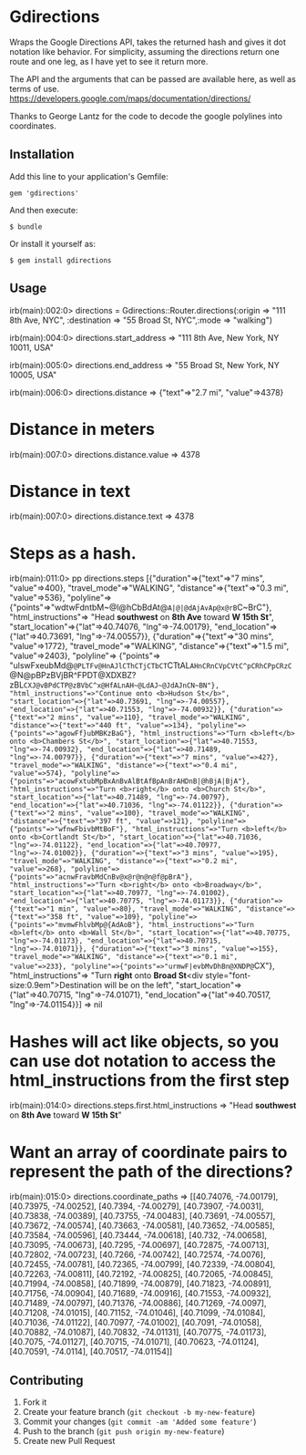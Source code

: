 # Gdirections

Wraps the Google Directions API, takes the returned hash and gives it dot notation like behavior.  For simplicity, assuming the 
directions return one route and one leg, as I have yet to see it return more.

The API and the arguments that can be passed are available here, as well as terms of use.
https://developers.google.com/maps/documentation/directions/


Thanks to George Lantz for the code to decode the google polylines into coordinates.

## Installation

Add this line to your application's Gemfile:

    gem 'gdirections'

And then execute:

    $ bundle

Or install it yourself as:

    $ gem install gdirections

## Usage


irb(main):002:0> directions = Gdirections::Router.directions(:origin => "111 8th Ave, NYC", :destination => "55 Broad St, NYC",:mode => "walking")

irb(main):004:0> directions.start_address
=> "111 8th Ave, New York, NY 10011, USA"

irb(main):005:0> directions.end_address
=> "55 Broad St, New York, NY 10005, USA"

irb(main):006:0> directions.distance
=> {"text"=>"2.7 mi", "value"=>4378}

# Distance in meters
irb(main):007:0> directions.distance.value
=> 4378

# Distance in text
irb(main):007:0> directions.distance.text
=> 4378

# Steps as a hash.
irb(main):011:0> pp directions.steps
[{"duration"=>{"text"=>"7 mins", "value"=>400},
  "travel_mode"=>"WALKING",
  "distance"=>{"text"=>"0.3 mi", "value"=>536},
  "polyline"=>{"points"=>"wdtwFdntbM~@l@hCbBdAt@`A|@|@dAjAvAp@x@rB`C~BrC"},
  "html_instructions"=>
   "Head <b>southwest</b> on <b>8th Ave</b> toward <b>W 15th St</b>",
  "start_location"=>{"lat"=>40.74076, "lng"=>-74.00179},
  "end_location"=>{"lat"=>40.73691, "lng"=>-74.00557}},
 {"duration"=>{"text"=>"30 mins", "value"=>1772},
  "travel_mode"=>"WALKING",
  "distance"=>{"text"=>"1.5 mi", "value"=>2403},
  "polyline"=>
   {"points"=>
     "ulswFxeubMd@`@PLTFv@HnAJlCThCTjCTbCT`CTtAL`AHnCRnCVpCVtC^pCRhCPpCRzC`@N@pBPzBVjBR^FPDT@XDXBZ?zBL`CXJ@vBPdCTP@zBVbC^x@HfALnAH~@LdAJ~@JdAJnCN~BN"},
  "html_instructions"=>"Continue onto <b>Hudson St</b>",
  "start_location"=>{"lat"=>40.73691, "lng"=>-74.00557},
  "end_location"=>{"lat"=>40.71553, "lng"=>-74.00932}},
 {"duration"=>{"text"=>"2 mins", "value"=>110},
  "travel_mode"=>"WALKING",
  "distance"=>{"text"=>"440 ft", "value"=>134},
  "polyline"=>{"points"=>"agowFf}ubMBKzBaG"},
  "html_instructions"=>"Turn <b>left</b> onto <b>Chambers St</b>",
  "start_location"=>{"lat"=>40.71553, "lng"=>-74.00932},
  "end_location"=>{"lat"=>40.71489, "lng"=>-74.00797}},
 {"duration"=>{"text"=>"7 mins", "value"=>427},
  "travel_mode"=>"WALKING",
  "distance"=>{"text"=>"0.4 mi", "value"=>574},
  "polyline"=>{"points"=>"acowFxtubMpBxAnBvAlBtAfBpAnBrAHDnB|@hBjA|BjA"},
  "html_instructions"=>"Turn <b>right</b> onto <b>Church St</b>",
  "start_location"=>{"lat"=>40.71489, "lng"=>-74.00797},
  "end_location"=>{"lat"=>40.71036, "lng"=>-74.01122}},
 {"duration"=>{"text"=>"2 mins", "value"=>100},
  "travel_mode"=>"WALKING",
  "distance"=>{"text"=>"397 ft", "value"=>121},
  "polyline"=>{"points"=>"wfnwFbivbMtBoF"},
  "html_instructions"=>"Turn <b>left</b> onto <b>Cortlandt St</b>",
  "start_location"=>{"lat"=>40.71036, "lng"=>-74.01122},
  "end_location"=>{"lat"=>40.70977, "lng"=>-74.01002}},
 {"duration"=>{"text"=>"3 mins", "value"=>195},
  "travel_mode"=>"WALKING",
  "distance"=>{"text"=>"0.2 mi", "value"=>268},
  "polyline"=>{"points"=>"acnwFravbMdCnBv@x@r@n@n@f@pBrA"},
  "html_instructions"=>"Turn <b>right</b> onto <b>Broadway</b>",
  "start_location"=>{"lat"=>40.70977, "lng"=>-74.01002},
  "end_location"=>{"lat"=>40.70775, "lng"=>-74.01173}},
 {"duration"=>{"text"=>"1 min", "value"=>80},
  "travel_mode"=>"WALKING",
  "distance"=>{"text"=>"358 ft", "value"=>109},
  "polyline"=>{"points"=>"mvmwFhlvbMp@{AdAoB"},
  "html_instructions"=>"Turn <b>left</b> onto <b>Wall St</b>",
  "start_location"=>{"lat"=>40.70775, "lng"=>-74.01173},
  "end_location"=>{"lat"=>40.70715, "lng"=>-74.01071}},
 {"duration"=>{"text"=>"3 mins", "value"=>155},
  "travel_mode"=>"WALKING",
  "distance"=>{"text"=>"0.1 mi", "value"=>233},
  "polyline"=>{"points"=>"urmwF|evbMvDhBn@XNDP@`CX"},
  "html_instructions"=>
   "Turn <b>right</b> onto <b>Broad St</b><div style=\"font-size:0.9em\">Destination will be on the left</div>",
  "start_location"=>{"lat"=>40.70715, "lng"=>-74.01071},
  "end_location"=>{"lat"=>40.70517, "lng"=>-74.01154}}]
=> nil

# Hashes will act like objects, so you can use dot notation to access the html_instructions from the first step
irb(main):014:0> directions.steps.first.html_instructions
=> "Head <b>southwest</b> on <b>8th Ave</b> toward <b>W 15th St</b>"

# Want an array of coordinate pairs to represent the path of the directions?

irb(main):015:0> directions.coordinate_paths
=> [[40.74076, -74.00179], [40.73975, -74.00252], [40.7394, -74.00279], [40.73907, -74.0031], [40.73838, -74.00389], [40.73755, -74.00483], [40.73691, -74.00557], [40.73672, -74.00574], [40.73663, -74.00581], [40.73652, -74.00585], [40.73584, -74.00596], [40.73444, -74.00618], [40.732, -74.00658], [40.73095, -74.00673], [40.7295, -74.00697], [40.72875, -74.00713], [40.72802, -74.00723], [40.7266, -74.00742], [40.72574, -74.0076], [40.72455, -74.00781], [40.72365, -74.00799], [40.72339, -74.00804], [40.72263, -74.00811], [40.72192, -74.00825], [40.72065, -74.00845], [40.71994, -74.00858], [40.71899, -74.00879], [40.71823, -74.00891], [40.71756, -74.00904], [40.71689, -74.00916], [40.71553, -74.00932], [40.71489, -74.00797], [40.71376, -74.00886], [40.71269, -74.0097], [40.71208, -74.01015], [40.71152, -74.01046], [40.71099, -74.01084], [40.71036, -74.01122], [40.70977, -74.01002], [40.7091, -74.01058], [40.70882, -74.01087], [40.70832, -74.01131], [40.70775, -74.01173], [40.7075, -74.01127], [40.70715, -74.01071], [40.70623, -74.01124], [40.70591, -74.0114], [40.70517, -74.01154]]


## Contributing

1. Fork it
2. Create your feature branch (`git checkout -b my-new-feature`)
3. Commit your changes (`git commit -am 'Added some feature'`)
4. Push to the branch (`git push origin my-new-feature`)
5. Create new Pull Request

